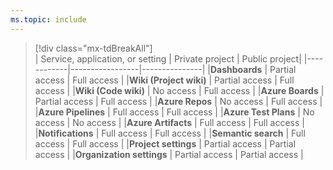 ```yaml
---
ms.topic: include
---
```



> [!div class="mx-tdBreakAll"]  
> | Service, application, or setting | Private project | Public project|
> |------------|-----------------|---------------|
> |<strong>Dashboards</strong> | Partial access | Full access | 
> |<strong>Wiki (Project wiki)</strong>  | Partial access | Full access | 
> |<strong>Wiki (Code wiki)</strong>  | No access | Full access | 
> |<strong>Azure Boards</strong>  | Partial access | Full access | 
> |<strong>Azure Repos</strong> | No access | Full access | 
> |<strong>Azure Pipelines</strong>  | Full access | Full access | 
> |<strong>Azure Test Plans</strong>  | No access | No access | 
> |<strong>Azure Artifacts</strong>  | Full access | Full access | 
> |<strong>Notifications</strong>  | Full access | Full access | 
> |<strong>Semantic search</strong> | Full access | Full access | 
> |<strong>Project settings</strong>  | Partial access | Partial access | 
> |<strong>Organization settings</strong>  | Partial access | Partial access | 

